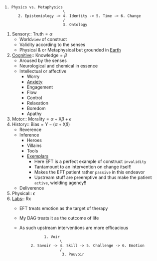    1. Physics vs. Metaphysics
                              \
          2. Epistemiology -> 4. Identity -> 5. Time -> 6. Change
                              /
                              3. Ontology
                              
1. Sensory:: $\text{Truth} = \alpha$
   - World`view` of construct
   - Validity according to the senses
   - Physical & or Metaphysical but grounded in [Earth](https://cdn.kastatic.org/ka-perseus-images/3240005d44cd4c2ddec9f7309c3e75c8f80e44f4.jpg)    
2. [Cognitive](https://github.com/abikesa/emotion/blob/main/mode.md):: $\text{Knowledge}=\beta$
   - Aroused by the senses
   - Neurological and chemical in essence
   - Intellectual or affective
       - Worry
       - [Anxiety](https://github.com/abikesa/emotion/blob/main/genre.md)
       - Engagement
       - Flow
       - Control
       - Relaxation
       - Boredom
       - Apathy  
3. Motor:: $\text{Morality}=\alpha+\text{X}\beta+\epsilon$
4. History:: $\text{Bias}=\text{Y}-(\alpha+\text{X}\beta)$
   - Reverence
   - Inference
     - Heroes
     - Villains
     - Tools
     - [Exemplars](https://www.youtube.com/watch?v=tO9s7sVTq70)
       - Here EFT is a perfect example of construct `invalidity`
       - Tantamount to an intervention on change itself!
       - Makes the EFT patient rather `passive` in this endeavor
       - Upstream stuff are preemptive and thus make the patient `active`, wielding agency!!
   - Deliverence
6. Physical:: $\epsilon$
7. [Labs](https://en.wikipedia.org/wiki/Emotionally_focused_therapy):: Rx
   - EFT treats emotion as the target of therapy
   - My DAG treats it as the outcome of life
   - As such upstream interventions are more efficacious
 
                    1. Voir
                           \
              2. Savoir -> 4. Skill -> 5. Challenge -> 6. Emotion
                           /
                            3. Pouvoir
 


